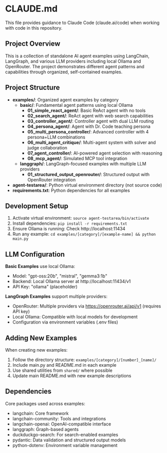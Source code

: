 # CLAUDE.md

This file provides guidance to Claude Code (claude.ai/code) when working with code in this repository.

## Project Overview

This is a collection of standalone AI agent examples using LangChain, LangGraph, and various LLM providers including local Ollama and OpenRouter. The project demonstrates different agent patterns and capabilities through organized, self-contained examples.

## Project Structure

- **examples/**: Organized agent examples by category
  - **basic/**: Fundamental agent patterns using local Ollama
    - **01_simple_react_agent/**: Basic ReAct agent with no tools
    - **02_search_agent/**: ReAct agent with web search capabilities
    - **03_controller_agent/**: Controller agent with dual LLM routing
    - **04_persona_agent/**: Agent with Dr. Code teaching persona
    - **05_multi_persona_controller/**: Advanced controller with 4 persona+LLM combinations
    - **06_multi_agent_critique/**: Multi-agent system with solver and judge collaboration
    - **07_agent_controller/**: AI-powered agent selection with reasoning
    - **08_mcp_agent/**: Simulated MCP tool integration
  - **langgraph/**: LangGraph-focused examples with multiple LLM providers
    - **01_structured_output_openrouter/**: Structured output with OpenRouter integration
- **agent-testarea/**: Python virtual environment directory (not source code)
- **requirements.txt**: Python dependencies for all examples

## Development Setup

1. Activate virtual environment: `source agent-testarea/bin/activate`
2. Install dependencies: `pip install -r requirements.txt`
3. Ensure Ollama is running: Check http://localhost:11434
4. Run any example: `cd examples/[category]/[example-name] && python main.py`

## LLM Configuration

**Basic Examples** use local Ollama:
- Model: "gpt-oss:20b", "mistral", "gemma3:1b"
- Backend: Local Ollama server at http://localhost:11434/v1
- API Key: "ollama" (placeholder)

**LangGraph Examples** support multiple providers:
- OpenRouter: Multiple providers via https://openrouter.ai/api/v1 (requires API key)
- Local Ollama: Compatible with local models for development
- Configuration via environment variables (.env files)

## Adding New Examples

When creating new examples:
1. Follow the directory structure: `examples/[category]/[number]_[name]/`
2. Include main.py and README.md in each example
3. Use shared utilities from `shared/` where possible
4. Update main README.md with new example descriptions

## Dependencies

Core packages used across examples:
- langchain: Core framework
- langchain-community: Tools and integrations
- langchain-openai: OpenAI-compatible interface
- langgraph: Graph-based agents
- duckduckgo-search: For search-enabled examples
- pydantic: Data validation and structured output models
- python-dotenv: Environment variable management